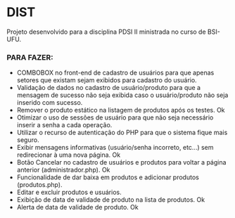 # DIST
Projeto desenvolvido para a disciplina PDSI II ministrada no curso de BSI-UFU.

### PARA FAZER:
* COMBOBOX no front-end de cadastro de usuários para que apenas setores que existam sejam exibidos para cadastro do usuário.
* Validação de dados no cadastro de usuário/produto para que a mensagem de sucesso não seja exibida caso o usuário/produto não seja inserido com sucesso.
* Remover o produto estático na listagem de produtos após os testes. Ok
* Otimizar o uso de sessões de usuário para que não seja necessário inserir a senha a cada operação.
* Utilizar o recurso de autenticação do PHP para que o sistema fique mais seguro.
* Exibir mensagens informativas (usuário/senha incorreto, etc...) sem redirecionar à uma nova página. Ok
* Botão Cancelar no cadastro de usuários e produtos para voltar a página anterior (administrador.php). Ok
* Funcionalidade de dar baixa em produtos e adicionar produtos (produtos.php).
* Editar e excluir produtos e usuários.
* Exibição de data de validade de produto na lista de produtos. Ok
* Alerta de data de validade de produto. Ok
